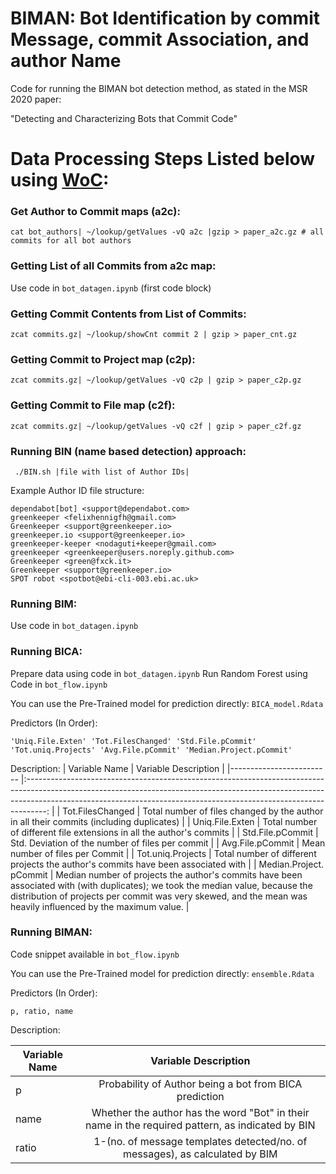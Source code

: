 # BIMAN: Bot Identification by commit Message, commit Association, and author Name
Code for running the BIMAN bot detection method, as stated in the MSR 2020 paper: 

"Detecting and Characterizing Bots that Commit Code"


# Data Processing Steps Listed below using [WoC](https://github.com/woc-hack/tutorial):

###  Get Author to Commit maps (a2c):
`cat bot_authors| ~/lookup/getValues -vQ a2c |gzip > paper_a2c.gz # all commits for all bot authors`

### Getting List of all Commits from a2c map: 
Use code in `bot_datagen.ipynb` (first code block)

### Getting Commit Contents from List of Commits:
`zcat commits.gz| ~/lookup/showCnt commit 2 | gzip > paper_cnt.gz`

### Getting Commit to Project map (c2p):
`zcat commits.gz| ~/lookup/getValues -vQ c2p | gzip > paper_c2p.gz`

### Getting Commit to File map (c2f):
`zcat commits.gz| ~/lookup/getValues -vQ c2f | gzip > paper_c2f.gz`

### Running BIN (name based detection) approach:

` ./BIN.sh |file with list of Author IDs|`

Example Author ID file structure:

```
dependabot[bot] <support@dependabot.com>
greenkeeper <felixhennigfh@gmail.com>
Greenkeeper <support@greenkeeper.io>
greenkeeper.io <support@greenkeeper.io>
greenkeeper-keeper <nodaguti+keeper@gmail.com>
greenkeeper <greenkeeper@users.noreply.github.com>
Greenkeeper <green@fxck.it>
Greenkeeper <support@greenkeeper.io>
SPOT robot <spotbot@ebi-cli-003.ebi.ac.uk>
```

### Running BIM: 
Use code in `bot_datagen.ipynb`

### Running BICA:
Prepare data using code in `bot_datagen.ipynb`
Run Random Forest using Code in `bot_flow.ipynb`

You can use the Pre-Trained model for prediction directly: `BICA_model.Rdata`

Predictors (In Order):

`'Uniq.File.Exten' 'Tot.FilesChanged' 'Std.File.pCommit' 'Tot.uniq.Projects' 'Avg.File.pCommit' 'Median.Project.pCommit'`

Description:
| Variable Name           	|                                                                                                               Variable Description                                                                                                              	|
|-------------------------	|:-----------------------------------------------------------------------------------------------------------------------------------------------------------------------------------------------------------------------------------------------:	|
| Tot.FilesChanged        	| Total number of files changed by the author in all their commits (including duplicates)                                                                                                                                                         	|
| Uniq.File.Exten         	| Total number of different file extensions in all the author's commits                                                                                                                                                                            	|
| Std.File.pCommit        	| Std. Deviation of the number of files per commit                                                                                                                                                                                                	|
| Avg.File.pCommit        	| Mean number of files per Commit                                                                                                                                                                                                                 	|
| Tot.uniq.Projects       	| Total number of different projects the author's commits have been associated with                                                                                                                                                                	|
| Median.Project. pCommit 	| Median number of projects the author's commits have been associated with (with duplicates); we took the median value, because the distribution of projects per commit was very skewed, and the mean was heavily influenced by the maximum value. 	|

### Running BIMAN:
Code snippet available in `bot_flow.ipynb`

You can use the Pre-Trained model for prediction directly: `ensemble.Rdata`

Predictors (In Order):

`p, ratio, name`

Description:

| Variable Name 	|                                       Variable Description                                       	|
|---------------	|:------------------------------------------------------------------------------------------------:	|
| p             	| Probability of Author being a bot from BICA prediction                                           	|
| name          	| Whether the author has the word "Bot" in their name in the required pattern, as indicated by BIN 	|
| ratio         	| 1-(no. of message templates detected/no. of messages), as calculated by BIM                      	|
